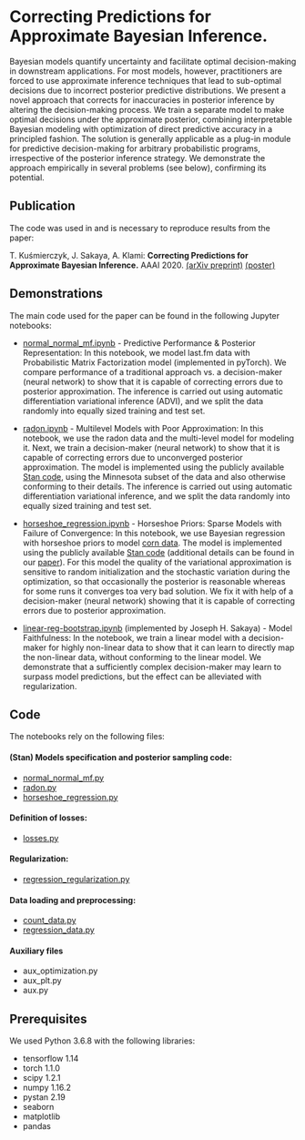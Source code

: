 
# Correcting Predictions for Approximate Bayesian Inference.

Bayesian models quantify uncertainty and facilitate optimal decision-making in downstream applications. For most models, however, practitioners are forced to use approximate inference techniques that lead to sub-optimal decisions due to incorrect posterior predictive distributions. We present a novel approach that corrects for inaccuracies in posterior inference by altering the decision-making process. We train a separate model to make optimal decisions under the approximate posterior, combining interpretable Bayesian modeling with optimization of direct predictive accuracy in a principled fashion. The solution is generally applicable as a plug-in module for predictive decision-making for arbitrary probabilistic programs, irrespective of the posterior inference strategy. We demonstrate the approach empirically in several problems (see below), confirming its potential.


## Publication

The code was used in and is necessary to reproduce results from the paper:

T. Kuśmierczyk, J. Sakaya, A. Klami: **Correcting Predictions for Approximate Bayesian Inference.**  AAAI 2020. [(arXiv preprint)](https://arxiv.org/pdf/1909.04919.pdf) [(poster)](poster_aaai20.pdf)


## Demonstrations

The main code used for the paper can be found in the following Jupyter notebooks:

 * [normal_normal_mf.ipynb](normal_normal_mf.ipynb)  - Predictive Performance & Posterior Representation: In this notebook, we model last.fm data with Probabilistic Matrix Factorization model (implemented in pyTorch). We compare performance of a traditional approach vs. a decision-maker (neural network) to show that it is capable of correcting errors due to posterior approximation. The inference is carried out using automatic differentiation variational inference (ADVI), and we split the data randomly into equally sized training and test set.

 * [radon.ipynb](radon.ipynb) - Multilevel Models with Poor Approximation: In this notebook, we use the radon data and the multi-level model for modeling it. Next, we train a decision-maker (neural network) to show that it is capable of correcting errors due to unconverged posterior approximation. The model is implemented using the publicly available [Stan code](http://mc-stan.org/users/documentation/case-studies/radon.html), using the Minnesota subset of the data and also otherwise conforming to their details. The inference is carried out using automatic differentiation variational inference, and we split the data randomly into equally sized training and test set.

 * [horseshoe_regression.ipynb](horseshoe_regression.ipynb) - Horseshoe Priors: Sparse Models with Failure of Convergence: In this notebook, we use Bayesian regression with horseshoe priors to model [corn data](https://core.ac.uk/download/pdf/397803.pdf). The model is implemented using the publicly available [Stan code](https://github.com/yao-yl/Evaluating-Variational-Inference/blob/master/R_code/glm_bernoulli_rhs.stan) (additional details can be found in our [paper](https://arxiv.org/pdf/1909.04919.pdf)). For this model the quality of the variational approximation is sensitive to random initialization and the stochastic variation during the optimization, so that occasionally the posterior is reasonable whereas for some runs it converges toa very bad solution. We fix it with help of a decision-maker (neural network) showing that it is capable of correcting errors due to posterior approximation.

 * [linear-reg-bootstrap.ipynb](linear-reg-bootstrap.ipynb) (implemented by Joseph H. Sakaya) - Model Faithfulness: In the notebook, we train a linear model with a decision-maker for highly non-linear data to show that it can learn to directly map the non-linear data, without conforming to the linear model. We demonstrate that a sufficiently complex decision-maker may learn to surpass model predictions, but the effect can be alleviated with regularization.


## Code
The notebooks rely on the following files:

 #### (Stan) Models specification and posterior sampling code:
 * [normal_normal_mf.py](normal_normal_mf.py)
 * [radon.py](radon.py)
 * [horseshoe_regression.py](horseshoe_regression.py)
 
 #### Definition of losses:
 * [losses.py](losses.py)
 
 #### Regularization:
 * [regression_regularization.py](regression_regularization.py)
 
 #### Data loading and preprocessing:
 * [count_data.py](count_data.py)
 * [regression_data.py](regression_data.py)
 
 #### Auxiliary files
 * aux_optimization.py  
 * aux_plt.py  
 * aux.py  


## Prerequisites 
We used Python 3.6.8 with the following libraries:
 * tensorflow 1.14
 * torch  1.1.0
 * scipy 1.2.1
 * numpy  1.16.2
 * pystan 2.19
 * seaborn 
 * matplotlib 
 * pandas 

